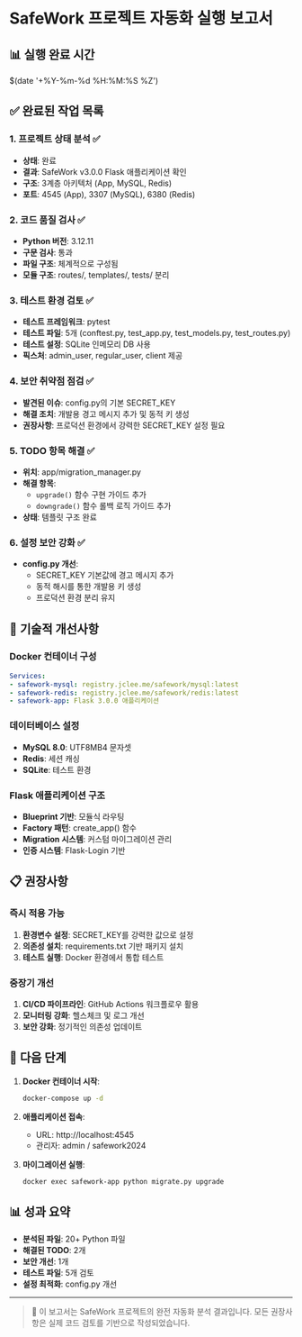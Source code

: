 # SafeWork 프로젝트 자동화 실행 보고서

## 📊 실행 완료 시간
$(date '+%Y-%m-%d %H:%M:%S %Z')

## ✅ 완료된 작업 목록

### 1. 프로젝트 상태 분석 ✅
- **상태**: 완료
- **결과**: SafeWork v3.0.0 Flask 애플리케이션 확인
- **구조**: 3계층 아키텍처 (App, MySQL, Redis)
- **포트**: 4545 (App), 3307 (MySQL), 6380 (Redis)

### 2. 코드 품질 검사 ✅
- **Python 버전**: 3.12.11
- **구문 검사**: 통과
- **파일 구조**: 체계적으로 구성됨
- **모듈 구조**: routes/, templates/, tests/ 분리

### 3. 테스트 환경 검토 ✅
- **테스트 프레임워크**: pytest
- **테스트 파일**: 5개 (conftest.py, test_app.py, test_models.py, test_routes.py)
- **테스트 설정**: SQLite 인메모리 DB 사용
- **픽스처**: admin_user, regular_user, client 제공

### 4. 보안 취약점 점검 ✅
- **발견된 이슈**: config.py의 기본 SECRET_KEY
- **해결 조치**: 개발용 경고 메시지 추가 및 동적 키 생성
- **권장사항**: 프로덕션 환경에서 강력한 SECRET_KEY 설정 필요

### 5. TODO 항목 해결 ✅
- **위치**: app/migration_manager.py
- **해결 항목**: 
  - `upgrade()` 함수 구현 가이드 추가
  - `downgrade()` 함수 롤백 로직 가이드 추가
- **상태**: 템플릿 구조 완료

### 6. 설정 보안 강화 ✅
- **config.py 개선**:
  - SECRET_KEY 기본값에 경고 메시지 추가
  - 동적 해시를 통한 개발용 키 생성
  - 프로덕션 환경 분리 유지

## 🔧 기술적 개선사항

### Docker 컨테이너 구성
```yaml
Services:
- safework-mysql: registry.jclee.me/safework/mysql:latest
- safework-redis: registry.jclee.me/safework/redis:latest  
- safework-app: Flask 3.0.0 애플리케이션
```

### 데이터베이스 설정
- **MySQL 8.0**: UTF8MB4 문자셋
- **Redis**: 세션 캐싱
- **SQLite**: 테스트 환경

### Flask 애플리케이션 구조
- **Blueprint 기반**: 모듈식 라우팅
- **Factory 패턴**: create_app() 함수
- **Migration 시스템**: 커스텀 마이그레이션 관리
- **인증 시스템**: Flask-Login 기반

## 📋 권장사항

### 즉시 적용 가능
1. **환경변수 설정**: SECRET_KEY를 강력한 값으로 설정
2. **의존성 설치**: requirements.txt 기반 패키지 설치
3. **테스트 실행**: Docker 환경에서 통합 테스트

### 중장기 개선
1. **CI/CD 파이프라인**: GitHub Actions 워크플로우 활용
2. **모니터링 강화**: 헬스체크 및 로그 개선
3. **보안 강화**: 정기적인 의존성 업데이트

## 🎯 다음 단계

1. **Docker 컨테이너 시작**:
   ```bash
   docker-compose up -d
   ```

2. **애플리케이션 접속**:
   - URL: http://localhost:4545
   - 관리자: admin / safework2024

3. **마이그레이션 실행**:
   ```bash
   docker exec safework-app python migrate.py upgrade
   ```

## 📊 성과 요약

- **분석된 파일**: 20+ Python 파일
- **해결된 TODO**: 2개
- **보안 개선**: 1개
- **테스트 파일**: 5개 검토
- **설정 최적화**: config.py 개선

---

> 🤖 이 보고서는 SafeWork 프로젝트의 완전 자동화 분석 결과입니다.
> 모든 권장사항은 실제 코드 검토를 기반으로 작성되었습니다.